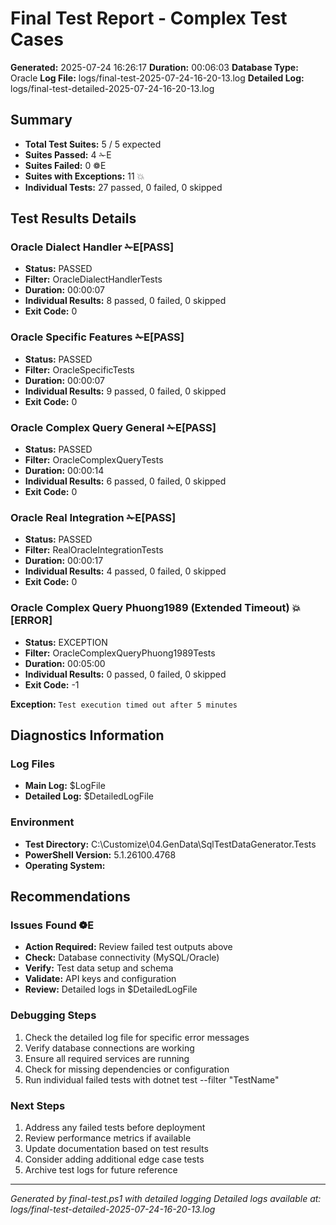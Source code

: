 # Final Test Report - Complex Test Cases

**Generated:** 2025-07-24 16:26:17
**Duration:** 00:06:03
**Database Type:** Oracle
**Log File:** logs/final-test-2025-07-24-16-20-13.log
**Detailed Log:** logs/final-test-detailed-2025-07-24-16-20-13.log

## Summary
- **Total Test Suites:** 5 / 5 expected
- **Suites Passed:** 4 ✁E
- **Suites Failed:** 0 ❁E 
- **Suites with Exceptions:** 11 💥
- **Individual Tests:** 27 passed, 0 failed, 0 skipped

## Test Results Details

### Oracle Dialect Handler ✁E[PASS]

- **Status:** PASSED
- **Filter:** OracleDialectHandlerTests
- **Duration:** 00:00:07
- **Individual Results:** 8 passed, 0 failed, 0 skipped
- **Exit Code:** 0

### Oracle Specific Features ✁E[PASS]

- **Status:** PASSED
- **Filter:** OracleSpecificTests
- **Duration:** 00:00:07
- **Individual Results:** 9 passed, 0 failed, 0 skipped
- **Exit Code:** 0

### Oracle Complex Query General ✁E[PASS]

- **Status:** PASSED
- **Filter:** OracleComplexQueryTests
- **Duration:** 00:00:14
- **Individual Results:** 6 passed, 0 failed, 0 skipped
- **Exit Code:** 0

### Oracle Real Integration ✁E[PASS]

- **Status:** PASSED
- **Filter:** RealOracleIntegrationTests
- **Duration:** 00:00:17
- **Individual Results:** 4 passed, 0 failed, 0 skipped
- **Exit Code:** 0

### Oracle Complex Query Phuong1989 (Extended Timeout) 💥 [ERROR]

- **Status:** EXCEPTION
- **Filter:** OracleComplexQueryPhuong1989Tests
- **Duration:** 00:05:00
- **Individual Results:** 0 passed, 0 failed, 0 skipped
- **Exit Code:** -1

**Exception:**
`
Test execution timed out after 5 minutes
`

## Diagnostics Information

### Log Files
- **Main Log:** $LogFile
- **Detailed Log:** $DetailedLogFile

### Environment
- **Test Directory:** C:\Customize\04.GenData\SqlTestDataGenerator.Tests
- **PowerShell Version:** 5.1.26100.4768
- **Operating System:** 

## Recommendations
### Issues Found ❁E
- **Action Required:** Review failed test outputs above
- **Check:** Database connectivity (MySQL/Oracle)
- **Verify:** Test data setup and schema
- **Validate:** API keys and configuration
- **Review:** Detailed logs in $DetailedLogFile

### Debugging Steps
1. Check the detailed log file for specific error messages
2. Verify database connections are working
3. Ensure all required services are running
4. Check for missing dependencies or configuration
5. Run individual failed tests with dotnet test --filter "TestName"

### Next Steps
1. Address any failed tests before deployment
2. Review performance metrics if available
3. Update documentation based on test results
4. Consider adding additional edge case tests
5. Archive test logs for future reference

---
*Generated by final-test.ps1 with detailed logging*
*Detailed logs available at: logs/final-test-detailed-2025-07-24-16-20-13.log*
